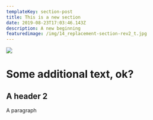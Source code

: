 ```yaml
---
templateKey: section-post
title: This is a new section
date: 2019-08-23T17:03:46.143Z
description: A new beginning
featuredimage: /img/14_replacement-section-rev2_t.jpg
---
```

![](/img/14_replacement-section-rev2_t.jpg)

# Some additional text, ok?

## A header 2

A paragraph
